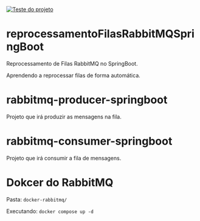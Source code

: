 [![Teste do projeto](https://github.com/danielso2007/reprocessamentoFilasRabbitMQSpringBoot/actions/workflows/maven-publish.yml/badge.svg)](https://github.com/danielso2007/reprocessamentoFilasRabbitMQSpringBoot/actions/workflows/maven-publish.yml)

# reprocessamentoFilasRabbitMQSpringBoot

Reprocessamento de Filas RabbitMQ no SpringBoot.

Aprendendo a reprocessar filas de forma automática.

# rabbitmq-producer-springboot

Projeto que irá produzir as mensagens na fila.

# rabbitmq-consumer-springboot

Projeto que irá consumir a fila de mensagens.

# Dokcer do RabbitMQ

Pasta: `docker-rabbitmq/`

Executando: `docker compose up -d`